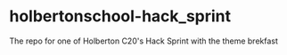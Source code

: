 # holbertonschool-hack_sprint
The repo for one of Holberton C20's Hack Sprint with the theme brekfast 
